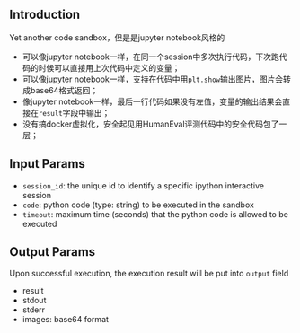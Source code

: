 ## Introduction

Yet another code sandbox，但是是jupyter notebook风格的
- 可以像jupyter notebook一样，在同一个session中多次执行代码，下次跑代码的时候可以直接用上次代码中定义的变量；
- 可以像jupyter notebook一样，支持在代码中用`plt.show`输出图片，图片会转成base64格式返回；
- 像jupyter notebook一样，最后一行代码如果没有左值，变量的输出结果会直接在`result`字段中输出；
- 没有搞docker虚拟化，安全起见用HumanEval评测代码中的安全代码包了一层；

## Input Params
- `session_id`: the unique id to identify a specific ipython interactive session
- `code`: python code (type: string) to be executed in the sandbox
- `timeout`: maximum time (seconds) that the python code is allowed to be executed

## Output Params
Upon successful execution, the execution result will be put into `output` field
- result
- stdout
- stderr
- images: base64 format
